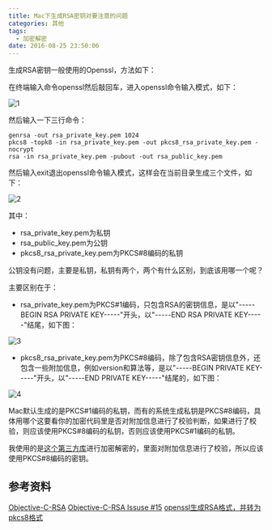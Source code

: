 ```yaml
---
title: Mac下生成RSA密钥对要注意的问题
categories: 其他
tags:
  - 加密解密
date: 2016-08-25 23:50:06
---
```


生成RSA密钥一般使用的Openssl，方法如下：

在终端输入命令openssl然后敲回车，进入openssl命令输入模式，如下：

![1](http://7xn88v.com1.z0.glb.clouddn.com/d0eff7b11f3bb040e28e46de5393d9d2.png)

然后输入一下三行命令：

```shell
genrsa -out rsa_private_key.pem 1024
pkcs8 -topk8 -in rsa_private_key.pem -out pkcs8_rsa_private_key.pem -nocrypt
rsa -in rsa_private_key.pem -pubout -out rsa_public_key.pem
```

然后输入exit退出openssl命令输入模式，这样会在当前目录生成三个文件，如下：

![2](http://7xn88v.com1.z0.glb.clouddn.com/980dc450a7d1f4db0759d42ac882f54a.png)

其中：

* rsa_private_key.pem为私钥
* rsa_public_key.pem为公钥
* pkcs8_rsa_private_key.pem为PKCS#8编码的私钥

公钥没有问题，主要是私钥，私钥有两个，两个有什么区别，到底该用哪一个呢？

主要区别在于：

* rsa_private_key.pem为PKCS#1编码，只包含RSA的密钥信息，是以"-----BEGIN RSA PRIVATE KEY-----"开头，以"-----END RSA PRIVATE KEY-----"结尾，如下图：

![3](http://7xn88v.com1.z0.glb.clouddn.com/9927f538bea6e031960a0a908076ccdd.png)

* pkcs8_rsa_private_key.pem为PKCS#8编码，除了包含RSA密钥信息外，还包含一些附加信息，例如version和算法等，是以"-----BEGIN PRIVATE KEY-----"开头，以"-----END PRIVATE KEY-----"结尾的，如下图：

![4](http://7xn88v.com1.z0.glb.clouddn.com/b98831c564629c062c9bfcb5f7868625.png)

Mac默认生成的是PKCS#1编码的私钥，而有的系统生成私钥是PKCS#8编码，具体用哪个这要看你的加密代码里是否对附加信息进行了校验判断，如果进行了校验，则应该使用PKCS#8编码的私钥，否则应该使用PKCS#1编码的私钥。

我使用的是[这个第三方库](https://github.com/ideawu/Objective-C-RSA)进行加密解密的，里面对附加信息进行了校验，所以应该使用PKCS#8编码的密钥。

## 参考资料

[Objective-C-RSA](https://github.com/ideawu/Objective-C-RSA)
[Objective-C-RSA Issuse #15](https://github.com/ideawu/Objective-C-RSA/issues/15)
[openssl生成RSA格式，并转为pkcs8格式](http://www.tuicool.com/articles/Rbu6zm)
